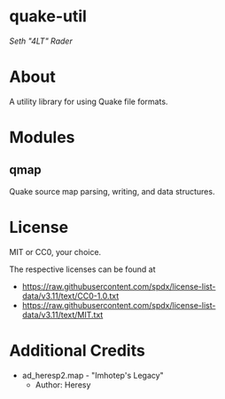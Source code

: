 # quake-util

_Seth "4LT" Rader_

# About

A utility library for using Quake file formats.

# Modules

## qmap

Quake source map parsing, writing, and data structures.

# License

MIT or CC0, your choice.

The respective licenses can be found at
* https://raw.githubusercontent.com/spdx/license-list-data/v3.11/text/CC0-1.0.txt
* https://raw.githubusercontent.com/spdx/license-list-data/v3.11/text/MIT.txt

# Additional Credits

* ad_heresp2.map - "Imhotep's Legacy"
    * Author: Heresy

